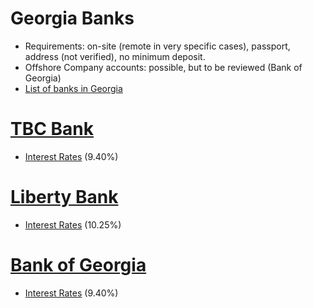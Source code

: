 # Georgia Banks

* Requirements: on-site (remote in very specific cases), passport, address (not verified), no minimum deposit.
* Offshore Company accounts: possible, but to be reviewed (Bank of Georgia)
* [List of banks in Georgia](https://en.wikipedia.org/wiki/List_of_banks_in_Georgia_(country))

# [TBC Bank](http://www.tbcbank.ge/web/en/) 
* [Interest Rates](http://www.tbcbank.ge/web/en/web/guest/term-deposit) (9.40%)

# [Liberty Bank](https://www.libertybank.ge/en)
* [Interest Rates](https://www.libertybank.ge/en/pizikuri-pirebistvis/anabrebi/sadepozito-sertipikati) (10.25%)

# [Bank of Georgia](http://bankofgeorgia.ge/en/) 
* [Interest Rates](http://bankofgeorgia.ge/retail/en/deposits/term-deposit) (9.40%)
